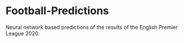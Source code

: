 # Football-Predictions
Neural network based predictions of the results of the English Premier League 2020.
